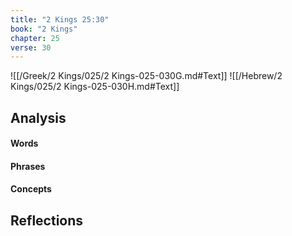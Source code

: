 ```yaml
---
title: "2 Kings 25:30"
book: "2 Kings"
chapter: 25
verse: 30
---
```

![[/Greek/2 Kings/025/2 Kings-025-030G.md#Text]]
![[/Hebrew/2 Kings/025/2 Kings-025-030H.md#Text]]

## Analysis

#### Words

#### Phrases

#### Concepts

## Reflections
